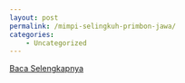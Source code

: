 ```yaml
---
layout: post
permalink: /mimpi-selingkuh-primbon-jawa/
categories:
    - Uncategorized
---
```


[Baca Selengkapnya](/07)